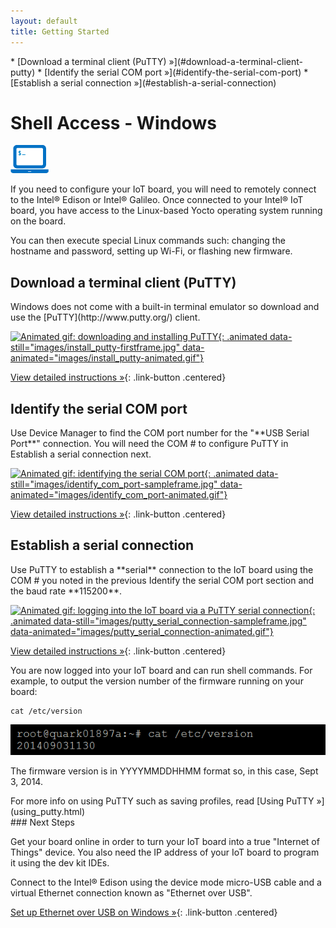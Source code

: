 ```yaml
---
layout: default
title: Getting Started
---
```


<div id="toc" markdown="1">
* [Download a terminal client (PuTTY) »](#download-a-terminal-client-putty)
* [Identify the serial COM port »](#identify-the-serial-com-port)
* [Establish a serial connection »](#establish-a-serial-connection)
</div>

# Shell Access - Windows

![computer icon with command prompt](../images/icon-computer_shell.png)

If you need to configure your IoT board, you will need to remotely connect to the Intel® Edison or Intel® Galileo. Once connected to your Intel® IoT board, you have access to the Linux-based Yocto operating system running on the board. 

You can then execute special Linux commands such: changing the hostname and password, setting up Wi-Fi, or flashing new firmware.

<!-- <div id="related-videos" class="callout video">
[Shell Access – Windows](https://software.intel.com/en-us/videos/shell-access-windows)
</div> -->

## Download a terminal client (PuTTY)

<div class="tldr" markdown="1">
Windows does not come with a built-in terminal emulator so download and use the [PuTTY](http://www.putty.org/) client. 
</div>

[![Animated gif: downloading and installing PuTTY](){: .animated data-still="images/install_putty-firstframe.jpg" data-animated="images/install_putty-animated.gif"}](details-putty.html)

[View detailed instructions »](details-putty.html){: .link-button .centered}


## Identify the serial COM port

<div class="tldr" markdown="1">
Use Device Manager to find the COM port number for the "**USB Serial Port**" connection. You will need the COM # to configure PuTTY in <span class="icon bookmark">Establish a serial connection</span> next. 
</div>

[![Animated gif: identifying the serial COM port](){: .animated data-still="images/identify_com_port-sampleframe.jpg" data-animated="images/identify_com_port-animated.gif"}](details-identify_com_port.html)

[View detailed instructions »](details-identify_com_port.html){: .link-button .centered}


## Establish a serial connection

<div class="tldr" markdown="1">
Use PuTTY to establish a **serial** connection to the IoT board using the COM # you noted in the previous <span class="icon bookmark">Identify the serial COM port</span> section and the baud rate **115200**. 
</div>

[![Animated gif: logging into the IoT board via a PuTTY serial connection](){: .animated data-still="images/putty_serial_connection-sampleframe.jpg" data-animated="images/putty_serial_connection-animated.gif"}](details-putty_serial_connection.html)

[View detailed instructions »](details-putty_serial_connection.html){: .link-button .centered}

<div class="callout done" markdown="1">
You are now logged into your IoT board and can run shell commands. For example, to output the version number of the firmware running on your board:

```
cat /etc/version
```

![example output after running cat command](../images/firmware_version_output.png)

The firmware version is in YYYYMMDDHHMM format so, in this case, Sept 3, 2014.
</div>

<div class="callout goto" markdown="1">
For more info on using PuTTY such as saving profiles, read [Using PuTTY »](using_putty.html)
</div>

<div id="next-steps" class="note" markdown="1">
### Next Steps

Get your board online in order to turn your IoT board into a true "Internet of Things" device. You also need the IP address of your IoT board to program it using the dev kit IDEs.

Connect to the Intel® Edison using the device mode micro-USB cable and a virtual Ethernet connection known as "Ethernet over USB".

[Set up Ethernet over USB on Windows »](../../connectivity/ethernet_over_usb/windows/index.html){: .link-button .centered}
</div>